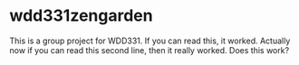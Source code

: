 # wdd331zengarden
This is a group project for WDD331. If you can read this, it worked.
Actually now if you can read this second line, then it really worked.
Does this work?
